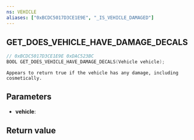 ```yaml
---
ns: VEHICLE
aliases: ["0xBCDC5017D3CE1E9E", "_IS_VEHICLE_DAMAGED"]
---
```

## GET_DOES_VEHICLE_HAVE_DAMAGE_DECALS

```c
// 0xBCDC5017D3CE1E9E 0xDAC523BC
BOOL GET_DOES_VEHICLE_HAVE_DAMAGE_DECALS(Vehicle vehicle);
```

```
Appears to return true if the vehicle has any damage, including cosmetically.
```

## Parameters
* **vehicle**: 

## Return value
